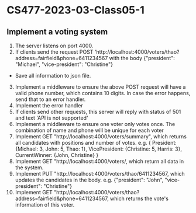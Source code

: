 # CS477-2023-03-Class05-1

## Implement a voting system
1. The server listens on port 4000.
2. If clients send the request POST 'http://localhost:4000/voters/thao?address=fairfield&phone=6411234567
    with the body {"president": "Michael", "vice-president": "Christine"}
* Save all information to json file.
3. Implement a middleware to ensure the above POST request will have a valid phone number, which contains 10 digits. In case the error happens, send that to an error handler.
4. Implement the error handler
5. If clients send other requests, this server will reply with status of 501 and text 'API is not supported'
6. Implement a middleware to ensure one voter only votes once. The combination of name and phone will be unique for each voter
7. Implement GET "http://localhost:4000/voters/summary", which returns all candidates with positions and number of votes. e.g. 
{
  President: {Michael: 3, John: 5, Thao: 1},
  VicePresident: {Christine: 5, Harris: 3},
  CurrentWinner: {John, Christine}
}
8. Implement GET "http://localhost:4000/voters/, which return all data in the system.
9. Implement PUT "http://localhost:4000/voters/thao/6411234567, which updates the candidates in the body. e.g. {"president": "John", "vice-president": "Christine"}
10. Implement GET "http://localhost:4000/voters/thao?address=fairfield&phone=6411234567, which returns the vote's information of this voter.
